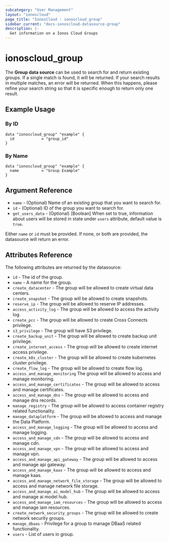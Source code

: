 ```yaml
---
subcategory: "User Management"
layout: "ionoscloud"
page_title: "IonosCloud : ionoscloud_group"
sidebar_current: "docs-ionoscloud-datasource-group"
description: |-
  Get information on a Ionos Cloud Groups
---
```


# ionoscloud_group

The **Group data source** can be used to search for and return existing groups.
If a single match is found, it will be returned. If your search results in multiple matches, an error will be returned. 
When this happens, please refine your search string so that it is specific enough to return only one result.

## Example Usage

### By ID
```hcl
data "ionoscloud_group" "example" {
  id			= "group_id"
}
```

### By Name
```hcl
data "ionoscloud_group" "example" {
  name			= "Group Example"
}
```

## Argument Reference

* `name` - (Optional) Name of an existing group that you want to search for.
* `id` - (Optional) ID of the group you want to search for.
* `get_users_data` - (Optional) [Boolean] When set to true, information about users will be stored in state under `users` attribute, default value is `true`.


Either `name` or `id` must be provided. If none, or both are provided, the datasource will return an error.

## Attributes Reference

The following attributes are returned by the datasource:

* `id` - The id of the group.
* `name` - A name for the group.
* `create_datacenter` - The group will be allowed to create virtual data centers.
* `create_snapshot` - The group will be allowed to create snapshots.
* `reserve_ip` - The group will be allowed to reserve IP addresses.
* `access_activity_log` - The group will be allowed to access the activity log.
* `create_pcc` - The group will be allowed to create Cross Connects privilege.
* `s3_privilege` - The group will have S3 privilege.
* `create_backup_unit` - The group will be allowed to create backup unit privilege.
* `create_internet_access` - The group will be allowed to create internet access privilege.
* `create_k8s_cluster` - The group will be allowed to create kubernetes cluster privilege.
* `create_flow_log` -  The group will be allowed to create flow log.
* `access_and_manage_monitoring`  The group will be allowed to access and manage monitoring.
* `access_and_manage_certificates` - The group will be allowed to access and manage certificates.
* `access_and_manage_dns` - The group will be allowed to access and manage dns records.
* `manage_registry` - The group will be allowed to access container registry related functionality.
* `manage_dataplatform` - The group will be allowed to access and manage the Data Platform.
* `access_and_manage_logging` - The group will be allowed to access and manage logging.
* `access_and_manage_cdn` - The group will be allowed to access and manage cdn.
* `access_and_manage_vpn` - The group will be allowed to access and manage vpn.
* `access_and_manage_api_gateway` - The group will be allowed to access and manage api gateway.
* `access_and_manage_kaas` - The group will be allowed to access and manage kaas.
* `access_and_manage_network_file_storage` - The group will be allowed to access and manage network file storage.
* `access_and_manage_ai_model_hub` - The group will be allowed to access and manage ai model hub.
* `access_and_manage_iam_resources` - The group will be allowed to access and manage iam resources.
* `create_network_security_groups` - The group will be allowed to create network security groups.
* `manage_dbaas` - Privilege for a group to manage DBaaS related functionality.
* `users` - List of users in group.